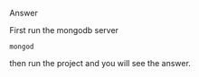 Answer

First run the mongodb server
```
mongod
```

then run the project and you will see the answer.